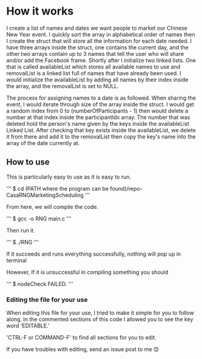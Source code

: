 

# How it works
I create a list of names and dates we want people to market our Chinese New Year event. I quickly sort the array in alphabetical order of names then I create the struct that will store all the information for each date needed. I have three arrays inside the struct, one contains the current day, and the other two arrays contain up to 3 names that tell the user who will share and/or add the Facebook frame. Shortly after I initialize two linked lists. One that is called availableList which stores all available names to use and removalList is a linked list full of names that have already been used. I would initialize the availableList by adding all names by their index inside the array, and the removalList is set to NULL. 

The process for assigning names to a date is as followed. When sharing the event, I would iterate through size of the array inside the struct. I would get a random index from 0 to (numberOfParticipants - 1) then would delete a number at that index inside the participantIdx array. The number that was deleted hold the person's name given by the keys inside the availableList Linked List. After checking that key exists inside the availableList, we delete it from there and add it to the removalList then copy the key's name into the array of the date currently at.

## How to use
This is particularly easy to use as it is easy to run.

'''
$ cd (PATH where the program can be found)/repo-CasaRNGMarketingScheduling
'''

From here, we will compile the code.

'''
$ gcc -o RNG main.c
'''

Then run it.

'''
$ ./RNG
'''

If it succeeds and runs everything successfully, nothing will pop up in terminal

However, If it is unsuccessful in compiling something you should 

'''
$ nodeCheck FAILED.
'''

### Editing the file for your use
When editing this file for your use, I tried to make it simple for you to follow along.
In the commented sections of this code I allowed you to see the key word 'EDITABLE.'

'CTRL-F or COMMAND-F' to find all sections for you to edit.

If you have troubles with editing, send an issue post to me :blush: 





